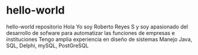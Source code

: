 # hello-world
hello-world repositorio
Hola Yo soy Roberto Reyes S y soy apasionado del desarrollo de sofware para automatizar las funciones de empresas e instituciones
Tengo amplia experiencia en diseño de sistemas
Manejo Java, SQL, Delphi, mySQL, PostGreSQL
